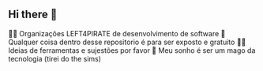 ## Hi there 👋



🙋‍♀️ Organizações LEFT4PIRATE de desenvolvimento de software
🌈 Qualquer coisa dentro desse repositorio é para ser exposto e gratuito
👩‍💻 Ideias de ferramentas e sujestões por favor
🧙 Meu sonho é ser um mago da tecnologia (tirei do the sims) 
